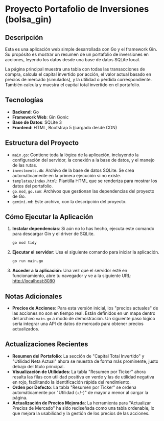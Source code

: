 # Proyecto Portafolio de Inversiones (bolsa_gin)

## Descripción

Esta es una aplicación web simple desarrollada con Go y el framework Gin. Su propósito es mostrar un resumen de un portafolio de inversiones en acciones, leyendo los datos desde una base de datos SQLite local.

La página principal muestra una tabla con todas las transacciones de compra, calcula el capital invertido por acción, el valor actual basado en precios de mercado (simulados), y la utilidad o pérdida correspondiente. También calcula y muestra el capital total invertido en el portafolio.

## Tecnologías

*   **Backend**: Go
*   **Framework Web**: Gin Gonic
*   **Base de Datos**: SQLite 3
*   **Frontend**: HTML, Bootstrap 5 (cargado desde CDN)

## Estructura del Proyecto

*   `main.go`: Contiene toda la lógica de la aplicación, incluyendo la configuración del servidor, la conexión a la base de datos, y el manejo de las rutas.
*   `investments.db`: Archivo de la base de datos SQLite. Se crea automáticamente en la primera ejecución si no existe.
*   `templates/index.html`: Plantilla HTML que se renderiza para mostrar los datos del portafolio.
*   `go.mod`, `go.sum`: Archivos que gestionan las dependencias del proyecto de Go.
*   `gemini.md`: Este archivo, con la descripción del proyecto.

## Cómo Ejecutar la Aplicación

1.  **Instalar dependencias**:
    Si aún no lo has hecho, ejecuta este comando para descargar Gin y el driver de SQLite.
    ```bash
    go mod tidy
    ```

2.  **Ejecutar el servidor**:
    Usa el siguiente comando para iniciar la aplicación.
    ```bash
    go run main.go
    ```

3.  **Acceder a la aplicación**:
    Una vez que el servidor esté en funcionamiento, abre tu navegador y ve a la siguiente URL:
    [http://localhost:8080](http://localhost:8080)

## Notas Adicionales

*   **Precios de Acciones**: Para esta versión inicial, los "precios actuales" de las acciones no son en tiempo real. Están definidos en un mapa dentro del archivo `main.go` a modo de demostración. Un siguiente paso lógico sería integrar una API de datos de mercado para obtener precios actualizados.

## Actualizaciones Recientes

*   **Resumen del Portafolio**: La sección de "Capital Total Invertido" y "Utilidad Neta Actual" ahora se muestra de forma más prominente, justo debajo del título principal.
*   **Visualización de Utilidades**: La tabla "Resumen por Ticker" ahora resalta las filas con utilidad positiva en verde y las de utilidad negativa en rojo, facilitando la identificación rápida del rendimiento.
*   **Orden por Defecto**: La tabla "Resumen por Ticker" se ordena automáticamente por "Utilidad (+/-)" de mayor a menor al cargar la página.
*   **Actualización de Precios Mejorada**: La herramienta para "Actualizar Precios de Mercado" ha sido rediseñada como una tabla ordenable, lo que mejora la usabilidad y la gestión de los precios de las acciones.
